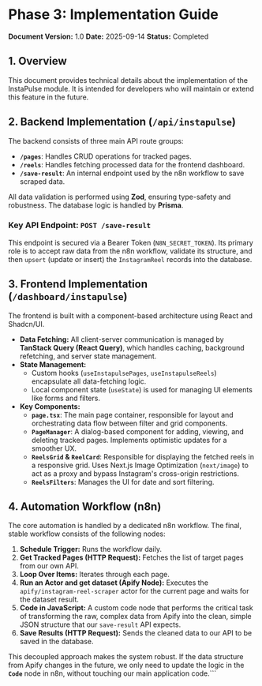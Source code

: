 # Phase 3: Implementation Guide

**Document Version:** 1.0
**Date:** 2025-09-14
**Status:** Completed

## 1. Overview
This document provides technical details about the implementation of the InstaPulse module. It is intended for developers who will maintain or extend this feature in the future.

## 2. Backend Implementation (`/api/instapulse`)

The backend consists of three main API route groups:

- **`/pages`**: Handles CRUD operations for tracked pages.
- **`/reels`**: Handles fetching processed data for the frontend dashboard.
- **`/save-result`**: An internal endpoint used by the n8n workflow to save scraped data.

All data validation is performed using **Zod**, ensuring type-safety and robustness. The database logic is handled by **Prisma**.

### Key API Endpoint: `POST /save-result`
This endpoint is secured via a Bearer Token (`N8N_SECRET_TOKEN`). Its primary role is to accept raw data from the n8n workflow, validate its structure, and then `upsert` (update or insert) the `InstagramReel` records into the database.

## 3. Frontend Implementation (`/dashboard/instapulse`)

The frontend is built with a component-based architecture using React and Shadcn/UI.

- **Data Fetching:** All client-server communication is managed by **TanStack Query (React Query)**, which handles caching, background refetching, and server state management.
- **State Management:**
    - Custom hooks (`useInstapulsePages`, `useInstapulseReels`) encapsulate all data-fetching logic.
    - Local component state (`useState`) is used for managing UI elements like forms and filters.
- **Key Components:**
    - **`page.tsx`**: The main page container, responsible for layout and orchestrating data flow between filter and grid components.
    - **`PageManager`**: A dialog-based component for adding, viewing, and deleting tracked pages. Implements optimistic updates for a smoother UX.
    - **`ReelsGrid` & `ReelCard`**: Responsible for displaying the fetched reels in a responsive grid. Uses Next.js Image Optimization (`next/image`) to act as a proxy and bypass Instagram's cross-origin restrictions.
    - **`ReelsFilters`**: Manages the UI for date and sort filtering.

## 4. Automation Workflow (n8n)

The core automation is handled by a dedicated n8n workflow. The final, stable workflow consists of the following nodes:

1.  **Schedule Trigger:** Runs the workflow daily.
2.  **Get Tracked Pages (HTTP Request):** Fetches the list of target pages from our own API.
3.  **Loop Over Items:** Iterates through each page.
4.  **Run an Actor and get dataset (Apify Node):** Executes the `apify/instagram-reel-scraper` actor for the current page and waits for the dataset result.
5.  **Code in JavaScript:** A custom code node that performs the critical task of transforming the raw, complex data from Apify into the clean, simple JSON structure that our `save-result` API expects.
6.  **Save Results (HTTP Request):** Sends the cleaned data to our API to be saved in the database.

This decoupled approach makes the system robust. If the data structure from Apify changes in the future, we only need to update the logic in the **`Code`** node in n8n, without touching our main application code.```
